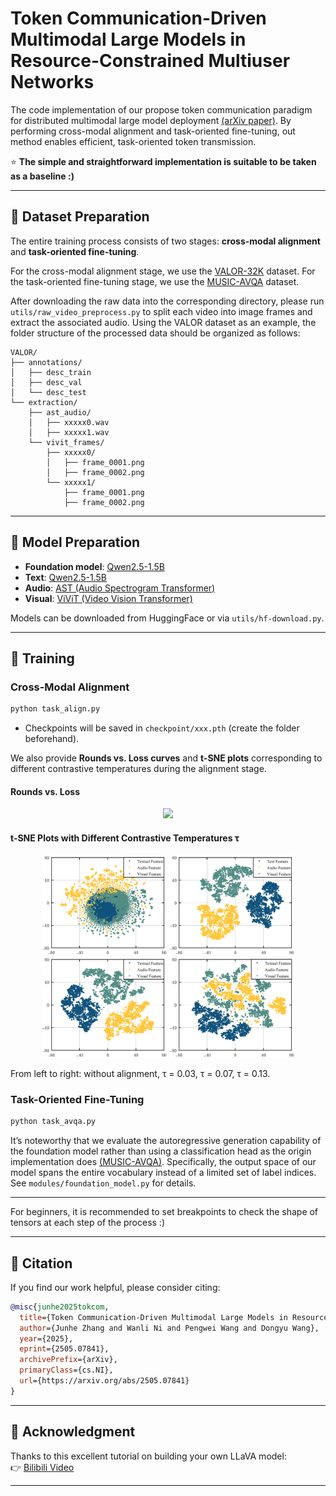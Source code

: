 # Token Communication-Driven Multimodal Large Models in Resource-Constrained Multiuser Networks

  The code implementation of our propose token communication paradigm for distributed multimodal large model deployment [(arXiv paper)](https://arxiv.org/abs/2505.07841). By performing cross-modal alignment and task-oriented fine-tuning, out method enables efficient, task-oriented token transmission.

  ⭐ **The simple and straightforward implementation is suitable to be taken as a baseline :)**


---

## 📁 Dataset Preparation
The entire training process consists of two stages: **cross-modal alignment** and **task-oriented fine-tuning**.

For the cross-modal alignment stage, we use the [VALOR-32K](https://casia-iva-group.github.io/projects/VALOR/data.html) dataset.
For the task-oriented fine-tuning stage, we use the [MUSIC-AVQA](https://gewu-lab.github.io/MUSIC-AVQA/) dataset.

After downloading the raw data into the corresponding directory, please run ```utils/raw_video_preprocess.py``` to split each video into image frames and extract the associated audio.
Using the VALOR dataset as an example, the folder structure of the processed data should be organized as follows:

```
VALOR/
├── annotations/
│   ├── desc_train
│   ├── desc_val
│   └── desc_test
└── extraction/
    ├── ast_audio/
    │   ├── xxxxx0.wav
    │   ├── xxxxx1.wav
    └── vivit_frames/
        ├── xxxxx0/
        │   ├── frame_0001.png
        │   ├── frame_0002.png
        └── xxxxx1/
            ├── frame_0001.png
            ├── frame_0002.png
```

---

## 🧠 Model Preparation

- **Foundation model**: [Qwen2.5-1.5B](https://huggingface.co/Qwen/Qwen2.5-1.5B)
- **Text**: [Qwen2.5-1.5B](https://huggingface.co/Qwen/Qwen2.5-1.5B)
- **Audio**: [AST (Audio Spectrogram Transformer)](https://huggingface.co/MIT/ast-finetuned-audioset-10-10-0.4593)
- **Visual**: [ViViT (Video Vision Transformer)](https://huggingface.co/google/vivit-b-16x2)

Models can be downloaded from HuggingFace or via `utils/hf-download.py`.

---

## 🚀 Training

### Cross-Modal Alignment  
```bash
python task_align.py
```
- Checkpoints will be saved in `checkpoint/xxx.pth` (create the folder beforehand).

We also provide **Rounds vs. Loss curves** and **t-SNE plots** corresponding to different contrastive temperatures during the alignment stage.
#### Rounds vs. Loss
<p align="center">
  <img src="imgs/Temp.png" width="400"/>
</p>

#### t-SNE Plots with Different Contrastive Temperatures τ
<p align="center">
  <img src="imgs/000.png" width="200"/>
  <img src="imgs/003.png" width="200"/>
  <img src="imgs/007.png" width="200"/>
  <img src="imgs/013.png" width="200"/>
</p>
From left to right: without alignment, τ = 0.03, τ = 0.07, τ = 0.13.

### Task-Oriented Fine-Tuning  
```bash
python task_avqa.py
```

It’s noteworthy that we evaluate the autoregressive generation capability of the foundation model rather than using a classification head as the origin implementation does [(MUSIC-AVQA)](https://github.com/GeWu-Lab/MUSIC-AVQA). Specifically, the output space of our model spans the entire vocabulary instead of a limited set of label indices.  See `modules/foundation_model.py` for details.

---

For beginners, it is recommended to set breakpoints to check the shape of tensors at each step of the process :)

---

## 📖 Citation

If you find our work helpful, please consider citing:

```bibtex
@misc{junhe2025tokcom,
  title={Token Communication-Driven Multimodal Large Models in Resource-Constrained Multiuser Networks},
  author={Junhe Zhang and Wanli Ni and Pengwei Wang and Dongyu Wang},
  year={2025},
  eprint={2505.07841},
  archivePrefix={arXiv},
  primaryClass={cs.NI},
  url={https://arxiv.org/abs/2505.07841}
}
```

---

## 🎥 Acknowledgment

Thanks to this excellent tutorial on building your own LLaVA model:  
👉 [Bilibili Video](https://space.bilibili.com/45156039/lists/3213902)

---
